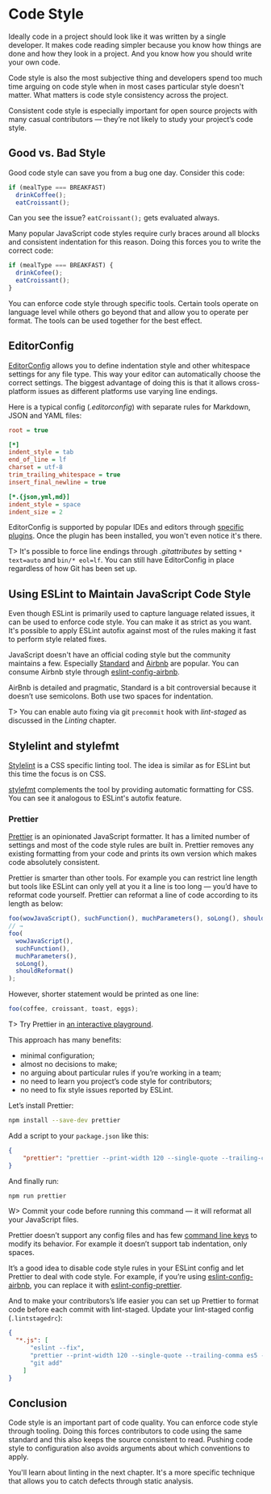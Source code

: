 # Code Style

Ideally code in a project should look like it was written by a single developer. It makes code reading simpler because you know how things are done and how they look in a project. And you know how you should write your own code.

Code style is also the most subjective thing and developers spend too much time arguing on code style when in most cases particular style doesn't matter. What matters is code style consistency across the project.

Consistent code style is especially important for open source projects with many casual contributors — they’re not likely to study your project’s code style.

## Good vs. Bad Style

Good code style can save you from a bug one day. Consider this code:

```js
if (mealType === BREAKFAST)
  drinkCoffee();
  eatCroissant();
```

Can you see the issue? `eatCroissant();` gets evaluated always.

Many popular JavaScript code styles require curly braces around all blocks and consistent indentation for this reason. Doing this forces you to write the correct code:

```js
if (mealType === BREAKFAST) {
  drinkCofee();
  eatCroissant();
}
```

You can enforce code style through specific tools. Certain tools operate on language level while others go beyond that and allow you to operate per format. The tools can be used together for the best effect.

## EditorConfig

[EditorConfig](http://editorconfig.org/) allows you to define indentation style and other whitespace settings for any file type. This way your editor can automatically choose the correct settings. The biggest advantage of doing this is that it allows cross-platform issues as different platforms use varying line endings.

Here is a typical config (*.editorconfig*) with separate rules for Markdown, JSON and YAML files:

```ini
root = true

[*]
indent_style = tab
end_of_line = lf
charset = utf-8
trim_trailing_whitespace = true
insert_final_newline = true

[*.{json,yml,md}]
indent_style = space
indent_size = 2
```

EditorConfig is supported by popular IDEs and editors through [specific plugins](http://editorconfig.org/#download). Once the plugin has been installed, you won't even notice it's there.

T> It's possible to force line endings through *.gitattributes* by setting `* text=auto` and `bin/* eol=lf`. You can still have EditorConfig in place regardless of how Git has been set up.

## Using ESLint to Maintain JavaScript Code Style

Even though ESLint is primarily used to capture language related issues, it can be used to enforce code style. You can make it as strict as you want. It's possible to apply ESLint autofix against most of the rules making it fast to perform style related fixes.

JavaScript doesn't have an official coding style but the community maintains a few. Especially [Standard](http://standardjs.com/) and [Airbnb](https://github.com/airbnb/javascript) are popular. You can consume Airbnb style through [eslint-config-airbnb](https://www.npmjs.com/package/eslint-config-airbnb).

AirBnb is detailed and pragmatic, Standard is a bit controversial because it doesn’t use semicolons. Both use two spaces for indentation.

T> You can enable auto fixing via git `precommit` hook with *lint-staged* as discussed in the *Linting* chapter.

## Stylelint and stylefmt

[Stylelint](https://www.npmjs.com/package/stylelint) is a CSS specific linting tool. The idea is similar as for ESLint but this time the focus is on CSS.

[stylefmt](https://www.npmjs.com/package/stylefmt) complements the tool by providing automatic formatting for CSS. You can see it analogous to ESLint's autofix feature.

### Prettier

[Prettier](https://github.com/prettier/prettier) is an opinionated JavaScript formatter. It has a limited number of settings and most of the code style rules are built in. Prettier removes any existing formatting from your code and prints its own version which makes code absolutely consistent.

Prettier is smarter than other tools. For example you can restrict line length but tools like ESLint can only yell at you it a line is too long — you’d have to reformat code yourself. Prettier can reformat a line of code according to its length as below:

```js
foo(wowJavaScript(), suchFunction(), muchParameters(), soLong(), shouldReformat());
// →
foo(
  wowJavaScript(),
  suchFunction(),
  muchParameters(),
  soLong(),
  shouldReformat()
);
```

However, shorter statement would be printed as one line:

```js
foo(coffee, croissant, toast, eggs);
```

T> Try Prettier in [an interactive playground](https://prettier.github.io/prettier/).

This approach has many benefits:

* minimal configuration;
* almost no decisions to make;
* no arguing about particular rules if you’re working in a team;
* no need to learn you project’s code style for contributors;
* no need to fix style issues reported by ESLint.

Let’s install Prettier:

```bash
npm install --save-dev prettier
```

Add a script to your `package.json` like this:

```json
{
    "prettier": "prettier --print-width 120 --single-quote --trailing-comma es5 --write 'src/**/*.js'"
}
```

And finally run:

```bash
npm run prettier
```

W> Commit your code before running this command — it will reformat all your JavaScript files.

Prettier doesn’t support any config files and has few [command line keys](https://github.com/prettier/prettier#api) to modify its behavior. For example it doesn’t support tab indentation, only spaces.

It’s a good idea to disable code style rules in your ESLint config and let Prettier to deal with code style. For example, if you’re using [eslint-config-airbnb](https://www.npmjs.com/package/eslint-config-airbnb), you can replace it with [eslint-config-prettier](https://www.npmjs.com/package/eslint-config-prettier).

And to make your contributors’s life easier you can set up Prettier to format code before each commit with lint-staged. Update your lint-staged config (`.lintstagedrc`):

```json
{
  "*.js": [
      "eslint --fix",
      "prettier --print-width 120 --single-quote --trailing-comma es5 --write",
      "git add"
    ]
}
```

## Conclusion

Code style is an important part of code quality. You can enforce code style through tooling. Doing this forces contributors to code using the same standard and this also keeps the source consistent to read. Pushing code style to configuration also avoids arguments about which conventions to apply.

You'll learn about linting in the next chapter. It's a more specific technique that allows you to catch defects through static analysis.
